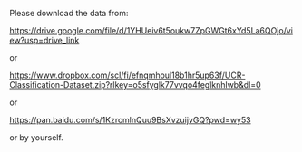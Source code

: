 Please download the data from:

https://drive.google.com/file/d/1YHUeiv6t5oukw7ZpGWGt6xYd5La6QOjo/view?usp=drive_link

or

https://www.dropbox.com/scl/fi/efnqmhoul18b1hr5up63f/UCR-Classification-Dataset.zip?rlkey=o5sfyglk77vvqo4feglknhlwb&dl=0

or

https://pan.baidu.com/s/1KzrcmlnQuu9BsXvzuijvGQ?pwd=wy53

or by yourself.